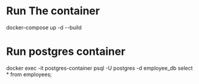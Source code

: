 # Run The container
docker-compose up -d --build
# Run postgres container 
docker exec -it postgres-container psql -U postgres -d employee_db
select * from employees;
